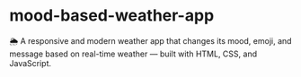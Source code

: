 # mood-based-weather-app
🌦️ A responsive and modern weather app that changes its mood, emoji, and message based on real-time weather — built with HTML, CSS, and JavaScript.

